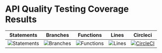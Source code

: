 # API Quality Testing Coverage Results
| Statements | Branches | Functions | Lines | Circleci |
| ------------------------------------------------------------------------------------------ | -------------------------------------------------------------------------------------- | ----------------------------------------------------------------------------------- | -------------------------------------------------------------------------------- | ----------------------------------------------------------------------------------- |
| ![Statements](https://img.shields.io/badge/statements-91.93%25-brightgreen.svg?style=flat) | ![Branches](https://img.shields.io/badge/branches-70.58%25-red.svg?style=flat) | ![Functions](https://img.shields.io/badge/functions-90.9%25-brightgreen.svg?style=flat) | ![Lines](https://img.shields.io/badge/lines-92.91%25-brightgreen.svg?style=flat) | [![CircleCI](https://circleci.com/gh/kalisaNkevin/Portfolio-API/tree/master.svg?style=svg)](https://circleci.com/gh/kalisaNkevin/Portfolio-API/tree/master) |
